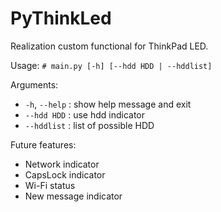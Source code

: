 # PyThinkLed
Realization custom functional for ThinkPad LED.

Usage: `# main.py [-h] [--hdd HDD | --hddlist]`

Arguments:
-  `-h`, `--help` : show help message and exit
-  `--hdd HDD`    : use hdd indicator
-  `--hddlist`    : list of possible HDD

Future features:
- Network indicator
- CapsLock indicator
- Wi-Fi status
- New message indicator

